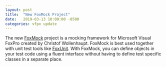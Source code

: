 ```yaml
---
layout: post
title:  "New FoxMock Project"
date:   2019-03-13 10:00:00 -0500
categories: vfpx update
---
```


The new [FoxMock](https://github.com/cwollenhaupt/foxmock) project is a mocking framework for Microsoft Visual FoxPro created by Christof Wollenhaupt. FoxMock is best used together with unit test tools like [FoxUnit](https://github.com/VFPX/FoxUnit). With FoxMock, you can define objects in your test code using a fluent interface without having to define test specific classes in a separate place.
